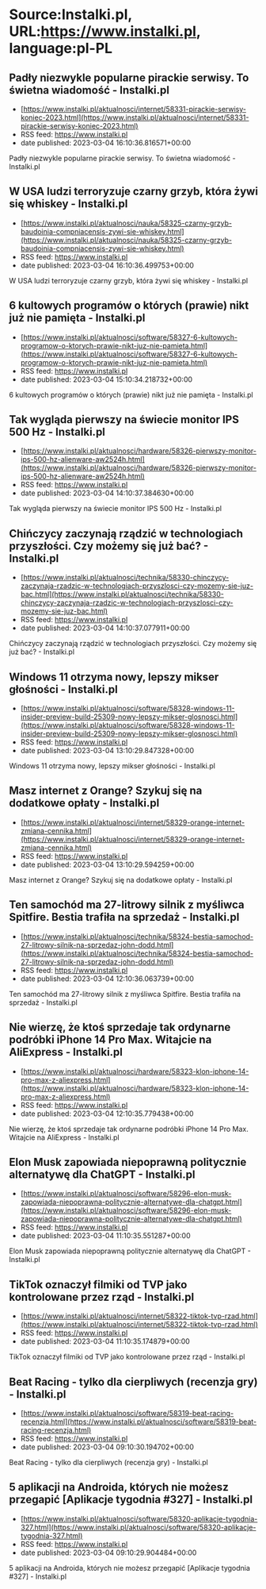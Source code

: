 # Source:Instalki.pl, URL:https://www.instalki.pl, language:pl-PL

## Padły niezwykle popularne pirackie serwisy. To świetna wiadomość - Instalki.pl
 - [https://www.instalki.pl/aktualnosci/internet/58331-pirackie-serwisy-koniec-2023.html](https://www.instalki.pl/aktualnosci/internet/58331-pirackie-serwisy-koniec-2023.html)
 - RSS feed: https://www.instalki.pl
 - date published: 2023-03-04 16:10:36.816571+00:00

Padły niezwykle popularne pirackie serwisy. To świetna wiadomość - Instalki.pl

## W USA ludzi terroryzuje czarny grzyb, która żywi się whiskey - Instalki.pl
 - [https://www.instalki.pl/aktualnosci/nauka/58325-czarny-grzyb-baudoinia-compniacensis-zywi-sie-whiskey.html](https://www.instalki.pl/aktualnosci/nauka/58325-czarny-grzyb-baudoinia-compniacensis-zywi-sie-whiskey.html)
 - RSS feed: https://www.instalki.pl
 - date published: 2023-03-04 16:10:36.499753+00:00

W USA ludzi terroryzuje czarny grzyb, która żywi się whiskey - Instalki.pl

## 6 kultowych programów o których (prawie) nikt już nie pamięta - Instalki.pl
 - [https://www.instalki.pl/aktualnosci/software/58327-6-kultowych-programow-o-ktorych-prawie-nikt-juz-nie-pamieta.html](https://www.instalki.pl/aktualnosci/software/58327-6-kultowych-programow-o-ktorych-prawie-nikt-juz-nie-pamieta.html)
 - RSS feed: https://www.instalki.pl
 - date published: 2023-03-04 15:10:34.218732+00:00

6 kultowych programów o których (prawie) nikt już nie pamięta - Instalki.pl

## Tak wygląda pierwszy na świecie monitor IPS 500 Hz - Instalki.pl
 - [https://www.instalki.pl/aktualnosci/hardware/58326-pierwszy-monitor-ips-500-hz-alienware-aw2524h.html](https://www.instalki.pl/aktualnosci/hardware/58326-pierwszy-monitor-ips-500-hz-alienware-aw2524h.html)
 - RSS feed: https://www.instalki.pl
 - date published: 2023-03-04 14:10:37.384630+00:00

Tak wygląda pierwszy na świecie monitor IPS 500 Hz - Instalki.pl

## Chińczycy zaczynają rządzić w technologiach przyszłości. Czy możemy się już bać? - Instalki.pl
 - [https://www.instalki.pl/aktualnosci/technika/58330-chinczycy-zaczynaja-rzadzic-w-technologiach-przyszlosci-czy-mozemy-sie-juz-bac.html](https://www.instalki.pl/aktualnosci/technika/58330-chinczycy-zaczynaja-rzadzic-w-technologiach-przyszlosci-czy-mozemy-sie-juz-bac.html)
 - RSS feed: https://www.instalki.pl
 - date published: 2023-03-04 14:10:37.077911+00:00

Chińczycy zaczynają rządzić w technologiach przyszłości. Czy możemy się już bać? - Instalki.pl

## Windows 11 otrzyma nowy, lepszy mikser głośności - Instalki.pl
 - [https://www.instalki.pl/aktualnosci/software/58328-windows-11-insider-preview-build-25309-nowy-lepszy-mikser-glosnosci.html](https://www.instalki.pl/aktualnosci/software/58328-windows-11-insider-preview-build-25309-nowy-lepszy-mikser-glosnosci.html)
 - RSS feed: https://www.instalki.pl
 - date published: 2023-03-04 13:10:29.847328+00:00

Windows 11 otrzyma nowy, lepszy mikser głośności - Instalki.pl

## Masz internet z Orange? Szykuj się na dodatkowe opłaty - Instalki.pl
 - [https://www.instalki.pl/aktualnosci/internet/58329-orange-internet-zmiana-cennika.html](https://www.instalki.pl/aktualnosci/internet/58329-orange-internet-zmiana-cennika.html)
 - RSS feed: https://www.instalki.pl
 - date published: 2023-03-04 13:10:29.594259+00:00

Masz internet z Orange? Szykuj się na dodatkowe opłaty - Instalki.pl

## Ten samochód ma 27-litrowy silnik z myśliwca Spitfire. Bestia trafiła na sprzedaż - Instalki.pl
 - [https://www.instalki.pl/aktualnosci/technika/58324-bestia-samochod-27-litrowy-silnik-na-sprzedaz-john-dodd.html](https://www.instalki.pl/aktualnosci/technika/58324-bestia-samochod-27-litrowy-silnik-na-sprzedaz-john-dodd.html)
 - RSS feed: https://www.instalki.pl
 - date published: 2023-03-04 12:10:36.063739+00:00

Ten samochód ma 27-litrowy silnik z myśliwca Spitfire. Bestia trafiła na sprzedaż - Instalki.pl

## Nie wierzę, że ktoś sprzedaje tak ordynarne podróbki iPhone 14 Pro Max. Witajcie na AliExpress - Instalki.pl
 - [https://www.instalki.pl/aktualnosci/hardware/58323-klon-iphone-14-pro-max-z-aliexpress.html](https://www.instalki.pl/aktualnosci/hardware/58323-klon-iphone-14-pro-max-z-aliexpress.html)
 - RSS feed: https://www.instalki.pl
 - date published: 2023-03-04 12:10:35.779438+00:00

Nie wierzę, że ktoś sprzedaje tak ordynarne podróbki iPhone 14 Pro Max. Witajcie na AliExpress - Instalki.pl

## Elon Musk zapowiada niepoprawną politycznie alternatywę dla ChatGPT - Instalki.pl
 - [https://www.instalki.pl/aktualnosci/software/58296-elon-musk-zapowiada-niepoprawna-politycznie-alternatywe-dla-chatgpt.html](https://www.instalki.pl/aktualnosci/software/58296-elon-musk-zapowiada-niepoprawna-politycznie-alternatywe-dla-chatgpt.html)
 - RSS feed: https://www.instalki.pl
 - date published: 2023-03-04 11:10:35.551287+00:00

Elon Musk zapowiada niepoprawną politycznie alternatywę dla ChatGPT - Instalki.pl

## TikTok oznaczył filmiki od TVP jako kontrolowane przez rząd - Instalki.pl
 - [https://www.instalki.pl/aktualnosci/internet/58322-tiktok-tvp-rzad.html](https://www.instalki.pl/aktualnosci/internet/58322-tiktok-tvp-rzad.html)
 - RSS feed: https://www.instalki.pl
 - date published: 2023-03-04 11:10:35.174879+00:00

TikTok oznaczył filmiki od TVP jako kontrolowane przez rząd - Instalki.pl

## Beat Racing - tylko dla cierpliwych (recenzja gry) - Instalki.pl
 - [https://www.instalki.pl/aktualnosci/software/58319-beat-racing-recenzja.html](https://www.instalki.pl/aktualnosci/software/58319-beat-racing-recenzja.html)
 - RSS feed: https://www.instalki.pl
 - date published: 2023-03-04 09:10:30.194702+00:00

Beat Racing - tylko dla cierpliwych (recenzja gry) - Instalki.pl

## 5 aplikacji na Androida, których nie możesz przegapić [Aplikacje tygodnia #327] - Instalki.pl
 - [https://www.instalki.pl/aktualnosci/software/58320-aplikacje-tygodnia-327.html](https://www.instalki.pl/aktualnosci/software/58320-aplikacje-tygodnia-327.html)
 - RSS feed: https://www.instalki.pl
 - date published: 2023-03-04 09:10:29.904484+00:00

5 aplikacji na Androida, których nie możesz przegapić [Aplikacje tygodnia #327] - Instalki.pl

